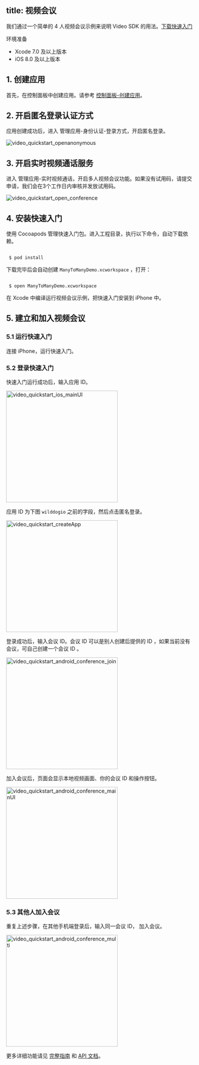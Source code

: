 
title: 视频会议
---
我们通过一个简单的 4 人视频会议示例来说明 Video SDK 的用法。[下载快速入门](https://github.com/WildDogTeam/video-demo-ios-conference/archive/master.zip)

<div class="env">
    <p class="env-title">环境准备</p>
    <ul>
        <li> Xcode 7.0 及以上版本 </li>
        <li> iOS 8.0 及以上版本 </li>
    </ul>
</div>


## 1. 创建应用

首先，在控制面板中创建应用。请参考 [控制面板-创建应用](/console/creat.html)。

## 2. 开启匿名登录认证方式

应用创建成功后，进入 管理应用-身份认证-登录方式，开启匿名登录。

<img src='/images/openanonymous.png' alt="video_quickstart_openanonymous">

## 3. 开启实时视频通话服务

进入 管理应用-实时视频通话，开启多人视频会议功能。如果没有试用码，请提交申请，我们会在3个工作日内审核并发放试用码。

<img src='/images/video_quickstart_open_conference.jpg' alt="video_quickstart_open_conference">

## 4. 安装快速入门

使用 Cocoapods 管理快速入门包。进入工程目录，执行以下命令，自动下载依赖。

```shell

 $ pod install

```

下载完毕后会自动创建 `ManyToManyDemo.xcworkspace` ，打开：

```shell

 $ open ManyToManyDemo.xcworkspace

```

在 Xcode 中编译运行视频会议示例，把快速入门安装到 iPhone 中。

## 5. 建立和加入视频会议

### 5.1 运行快速入门

连接 iPhone，运行快速入门。

### 5.2 登录快速入门

快速入门运行成功后，输入应用 ID。

<img src='/images/video_quickstart_ios_conference_0.jpg' alt="video_quickstart_ios_mainUI" width="300">

应用 ID 为下图 `wilddogio` 之前的字段，然后点击匿名登录。

<img src='/images/video_quickstart_createApp.png' alt="video_quickstart_createApp" width="300">

登录成功后，输入会议 ID。会议 ID 可以是别人创建后提供的 ID ，如果当前没有会议，可自己创建一个会议 ID 。

<img src='/images/video_quickstart_ios_conference_1.jpg' alt="video_quickstart_android_conference_join" width="300" >

加入会议后，页面会显示本地视频画面、你的会议 ID 和操作按钮。

<img src='/images/video_quickstart_ios_conference_2.jpg' alt="video_quickstart_android_conference_mainUI" width="300" >

### 5.3 其他人加入会议

重复上述步骤，在其他手机端登录后，输入同一会议 ID， 加入会议。

<img src='/images/video_quickstart_ios_conference_3.jpg' alt="video_quickstart_android_conference_multi" width="300" >


更多详细功能请见 [完整指南](/guide/video/core.html) 和  [API 文档](/api/video/ios/Classes/WDGVideoClient.html)。
